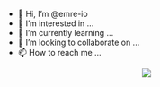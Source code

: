 - 👋 Hi, I’m @emre-io
- 👀 I’m interested in ...
- 🌱 I’m currently learning ...
- 💞️ I’m looking to collaborate on ...
- 📫 How to reach me ...

<p align="center">
  <img src="https://komarev.com/ghpvc/?username=emre-io" />
</p>
